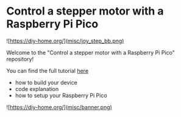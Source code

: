 # Control a stepper motor with a Raspberry Pi Pico

![https://diy-home.org/](misc/joy_step_bb.png)

Welcome to the "Control a stepper motor with a Raspberry Pi Pico" 
repository!

You can find the full tutorial [here](https://diy-home.org/control-a-stepper-motor-with-a-raspberry-pi-pico/)
- how to build your device
- code explanation
- how to setup your Raspberry Pi Pico

![https://diy-home.org/](misc/banner.png)
